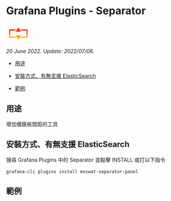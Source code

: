 # Grafana Plugins - Separator 

![img](Separator_icon.png)

*20 June 2022. Update: 2022/07/06.*

* [用途](#use)

* [安裝方式、有無支援 ElasticSearch](#install)

* [範例](#example)

<h2 id="use">用途</h2>

增加儀錶板間距的工具

<h2 id="install">安裝方式、有無支援 ElasticSearch</h2>

搜尋 Grafana Plugins 中的 Separator 並點擊 INSTALL 或打以下指令

    grafana-cli plugins install mxswat-separator-panel

<h2 id="example">範例</h2>


